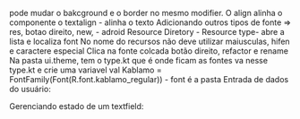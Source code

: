 pode mudar o bakcground e o border no mesmo modifier.
O align alinha o componente
o textalign - alinha o texto 
Adicionando outros tipos de fonte => res, botao direito, new, - adroid Resource Diretory - Resource type- abre a lista e localiza font
No nome do recursos não deve utilizar maiusculas, hifen e caractere especial
Clica na fonte colcada botão direito, refactor e rename
Na pasta ui.theme, tem o type.kt que é onde ficam as fontes
va nesse type.kt e crie uma variavel
val Kablamo = FontFamily(Font(R.font.kablamo_regular)) - font é a pasta
Entrada de dados do usuário:


Gerenciando estado de um textfield:
